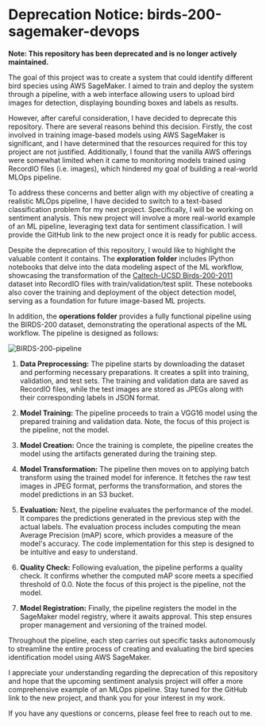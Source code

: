 # Deprecation Notice: birds-200-sagemaker-devops

**Note: This repository has been deprecated and is no longer actively maintained.**

The goal of this project was to create a system that could identify different bird species using AWS SageMaker. I aimed to train and deploy the system through a pipeline, with a web interface allowing users to upload bird images for detection, displaying bounding boxes and labels as results.

However, after careful consideration, I have decided to deprecate this repository. There are several reasons behind this decision. Firstly, the cost involved in training image-based models using AWS SageMaker is significant, and I have determined that the resources required for this toy project are not justified. Additionally, I found that the vanilla AWS offerings were somewhat limited when it came to monitoring models trained using RecordIO files (i.e. images), which hindered my goal of building a real-world MLOps pipeline.

To address these concerns and better align with my objective of creating a realistic MLOps pipeline, I have decided to switch to a text-based classification problem for my next project. Specifically, I will be working on sentiment analysis. This new project will involve a more real-world example of an ML pipeline, leveraging text data for sentiment classification. I will provide the GitHub link to the new project once it is ready for public access.

Despite the deprecation of this repository, I would like to highlight the valuable content it contains. The **exploration folder** includes IPython notebooks that delve into the data modeling aspect of the ML workflow, showcasing the transformation of the [Caltech-UCSD Birds-200-2011](https://www.kaggle.com/datasets/veeralakrishna/200-bird-species-with-11788-images) dataset into RecordIO files with train/validation/test split. These notebooks also cover the training and deployment of the object detection model, serving as a foundation for future image-based ML projects.

In addition, the **operations folder** provides a fully functional pipeline using the BIRDS-200 dataset, demonstrating the operational aspects of the ML workflow. The pipeline is designed as follows:

![BIRDS-200-pipeline](https://github.com/SanferD/birds-200-sagemaker-devops/assets/9338001/254c2916-8d08-4a1d-9182-144836943bce)

1. **Data Preprocessing:** The pipeline starts by downloading the dataset and performing necessary preparations. It creates a split into training, validation, and test sets. The training and validation data are saved as RecordIO files, while the test images are stored as JPEGs along with their corresponding labels in JSON format.

2. **Model Training:** The pipeline proceeds to train a VGG16 model using the prepared training and validation data. Note, the focus of this project is the pipeline, not the model.

3. **Model Creation:** Once the training is complete, the pipeline creates the model using the artifacts generated during the training step.

4. **Model Transformation:** The pipeline then moves on to applying batch transform using the trained model for inference. It fetches the raw test images in JPEG format, performs the transformation, and stores the model predictions in an S3 bucket.

5. **Evaluation:** Next, the pipeline evaluates the performance of the model. It compares the predictions generated in the previous step with the actual labels. The evaluation process includes computing the mean Average Precision (mAP) score, which provides a measure of the model's accuracy. The code implementation for this step is designed to be intuitive and easy to understand.

6. **Quality Check:** Following evaluation, the pipeline performs a quality check. It confirms whether the computed mAP score meets a specified threshold of 0.0. Note the focus of this project is the pipeline, not the model.

7. **Model Registration:** Finally, the pipeline registers the model in the SageMaker model registry, where it awaits approval. This step ensures proper management and versioning of the trained model.

Throughout the pipeline, each step carries out specific tasks autonomously to streamline the entire process of creating and evaluating the bird species identification model using AWS SageMaker.

I appreciate your understanding regarding the deprecation of this repository and hope that the upcoming sentiment analysis project will offer a more comprehensive example of an MLOps pipeline. Stay tuned for the GitHub link to the new project, and thank you for your interest in my work.

If you have any questions or concerns, please feel free to reach out to me.
